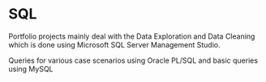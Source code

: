 # SQL
Portfolio projects mainly deal with the Data Exploration and Data Cleaning which is done using Microsoft SQL Server Management Studio.

Queries for various case scenarios using Oracle PL/SQL and basic queries using MySQL
